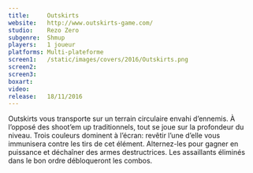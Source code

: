 ```yaml
---
title:     Outskirts
website:   http://www.outskirts-game.com/
studio:    Rezo Zero
subgenre:  Shmup
players:   1 joueur
platforms: Multi-plateforme
screen1:   /static/images/covers/2016/Outskirts.png
screen2:
screen3:
boxart:
video:
release:   18/11/2016
---
```


Outskirts vous transporte sur un terrain circulaire envahi d’ennemis. À l’opposé des shoot’em up traditionnels, tout se joue sur la profondeur du niveau. Trois couleurs dominent à l’écran: revêtir l’une d’elle vous immunisera contre les tirs de cet élément. Alternez-les pour gagner en puissance et déchaîner des armes destructrices. Les assaillants éliminés dans le bon ordre débloqueront les combos. 
